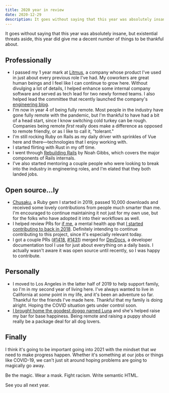 ```yaml
---
title: 2020 year in review
date: 2020-12-29
description: It goes without saying that this year was absolutely insane, but existential threats aside, this year did give me a decent number of things to be thankful about.
---
```


It goes without saying that this year was absolutely insane, but existential threats aside, this year did give me a decent number of things to be thankful about.

## Professionally

- I passed my 1 year mark at [Litmus](https://www.litmus.com/), a company whose product I've used in just about every previous role I've had. My coworkers are great human beings and I feel like I can continue to grow here. Without divulging a lot of details, I helped enhance some internal company software and served as tech lead for two newly formed teams. I also helped lead the committee that recently launched the company's [engineering blog](https://litmus.engineering/).
- I'm now in year 4 of being fully remote. Most people in the industry have gone fully remote with the pandemic, but I'm thankful to have had a bit of a head start, since I know switching cold turkey can be rough. Companies being remote *first* really does make a difference as opposed to remote friendly, or as I like to call it, "tolerant."
- I'm still rocking Ruby on Rails as my daily driver with sprinkles of Vue here and there—technologies that I enjoy working with.
- I started flirting with Rust in my off time.
- I went through [Rebuilding Rails](http://rebuilding-rails.com/) by Noah Gibbs, which covers the major components of Rails internals.
- I've also started mentoring a couple people who were looking to break into the industry in engineering roles, and I'm elated that they both landed jobs.

## Open source...ly

- [Chusaku](https://github.com/nshki/chusaku), a Ruby gem I started in 2019, passed 10,000 downloads and received some lovely contributions from people much smarter than me. I'm encouraged to continue maintaining it not just for my own use, but for the folks who have adopted it into their workflows as well.
- I helped review PRs for [if me](https://www.if-me.org/), a mental health app that [I started contributing to back in 2018](https://nshki.com/getting-into-open-source/). Definitely intending to continue contributing to this project, since it's especially relevant today.
- I got a couple PRs ([#1418](https://github.com/freeCodeCamp/devdocs/pull/1418), [#1431](https://github.com/freeCodeCamp/devdocs/pull/1431)) merged for [DevDocs](https://devdocs.io/), a developer documentation tool I use for just about everything on a daily basis. I actually wasn't aware it was open source until recently, so I was happy to contribute.

## Personally

- I moved to Los Angeles in the latter half of 2019 to help support family, so I'm in my second year of living here. I've always wanted to live in California at *some* point in my life, and it's been an adventure so far. Thankful for the friends I've made here. Thankful that my family is doing alright. Hoping the COVID situation gets under control soon.
- [I brought home the goodest doggo named Luna](https://twitter.com/nshki_/status/1326687355084787715?s=21) and she's helped raise my bar for base happiness. Being remote and raising a puppy should really be a package deal for all dog lovers.

## Finally

I think it's going to be important going into 2021 with the mindset that *we* need to make progress happen. Whether it's something at our jobs or things like COVID-19, we can't just sit around hoping problems are going to magically go away.

Be the magic. Wear a mask. Fight racism. Write semantic HTML.

See you all next year.
